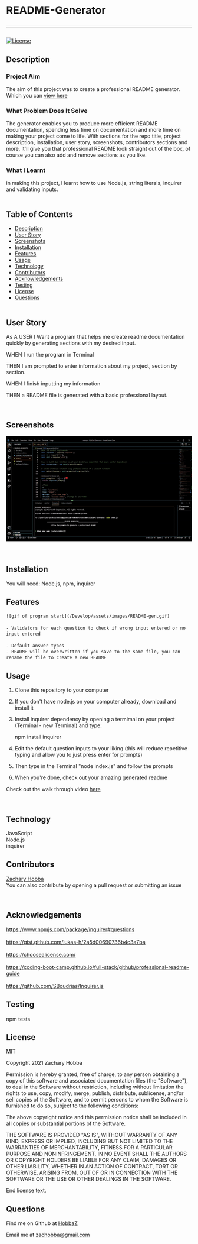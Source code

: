 
# README-Generator<hr>
[![License](https://img.shields.io/badge/License-MIT-blue.svg)](https://choosealicense.com/licenses/mit/)

## Description
 
  <h3>Project Aim</h3>

  The aim of this project was to create a professional README generator.
  Which you can [view here](https://github.com/HobbaZ/README-Generator)

  <h3>What Problem Does It Solve</h3>

  The generator enables you to produce more efficient README documentation, spending less time on documentation and 
  more time on making your project come to life. With sections for the repo title, project description, installation, user story, screenshots, contributors sections and more,
  it'll give you that professional README look straight out of the box, of course you can also add and remove sections as you like.

  <h3>What I Learnt</h3>

  in making this project, I learnt how to use Node.js, string literals, inquirer and validating inputs.
  <br><br>

## Table of Contents
- [Description](#description)
- [User Story](#userstory)
- [Screenshots](#screenshots)
- [Installation](#installation)
- [Features](#features)
- [Usage](#usage)
- [Technology](#technology)
- [Contributors](#contributors)
- [Acknowledgements](#acknowledgements)
- [Testing](#testing)
- [License](#license)
- [Questions](#questions)<br><br>

## User Story

  As A USER I Want a program that helps me create readme documentation quickly by generating sections with my desired input.

  WHEN I run the program in Terminal

  THEN I am prompted to enter information about my project, section by section.

  WHEN I finish inputting my information

  THEN a README file is generated with a basic professional layout.
  
<br>

## Screenshots

  ![gif of program start](/Develop/assets/images/README-gen.gif)
  
<br>

## Installation
You will need: 
Node.js, npm, inquirer
<br>

## Features

    ![gif of program start](/Develop/assets/images/README-gen.gif)

    - Validators for each question to check if wrong input entered or no input entered

    - Default answer types
    - README will be overwritten if you save to the same file, you can rename the file to create a new README

    

## Usage

  1. Clone this repository to your computer
  2. If you don't have node.js on your computer already, download and install it
  3. Install inquirer dependency by opening a termimal on your project (Terminal - new Terminal) and type:

      npm install inquirer 

  4. Edit the default question inputs to your liking (this will reduce repetitive typing and allow you to just press enter for prompts)
  5. Then type in the Terminal "node index.js" and follow the prompts
  6. When you're done, check out your amazing generated readme

  Check out the walk through video [here](https://youtu.be/urMxvyrO1TM)
  
<br>

## Technology
JavaScript<br>Node.js<br>inquirer
<br>
 
## Contributors

  [Zachary Hobba](https://github.com/HobbaZ)<br> 
  You can also contribute by opening a pull request or submitting an issue
  
<br>

## Acknowledgements
https://www.npmjs.com/package/inquirer#questions<br><br>https://gist.github.com/lukas-h/2a5d00690736b4c3a7ba<br><br>https://choosealicense.com/<br><br>https://coding-boot-camp.github.io/full-stack/github/professional-readme-guide<br><br>https://github.com/SBoudrias/Inquirer.js
<br>

## Testing
npm tests
<br>

## License
MIT

Copyright 2021 Zachary Hobba

Permission is hereby granted, free of charge, to any person obtaining a copy of this software and associated documentation files (the "Software"), to deal in the Software without restriction, including without limitation the rights to use, copy, modify, merge, publish, distribute, sublicense, and/or sell copies of the Software, and to permit persons to whom the Software is furnished to do so, subject to the following conditions:

The above copyright notice and this permission notice shall be included in all copies or substantial portions of the Software.
    
THE SOFTWARE IS PROVIDED "AS IS", WITHOUT WARRANTY OF ANY KIND, EXPRESS OR IMPLIED, INCLUDING BUT NOT LIMITED TO THE WARRANTIES OF MERCHANTABILITY, FITNESS FOR A PARTICULAR PURPOSE AND NONINFRINGEMENT. IN NO EVENT SHALL THE AUTHORS OR COPYRIGHT HOLDERS BE LIABLE FOR ANY CLAIM, DAMAGES OR OTHER LIABILITY, WHETHER IN AN ACTION OF CONTRACT, TORT OR OTHERWISE, ARISING FROM, OUT OF OR IN CONNECTION WITH THE SOFTWARE OR THE USE OR OTHER DEALINGS IN THE SOFTWARE.
    
End license text.
<br>

## Questions
Find me on Github at [HobbaZ](https://github.com/HobbaZ)

Email me at [zachobba@gmail.com](zachobba@gmail.com)
